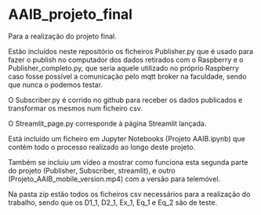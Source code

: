 # AAIB_projeto_final

Para a realização do projeto final.

Estão incluídos neste repositório os ficheiros Publisher.py que é usado para fazer o publish no computador dos dados retirados com o Raspberry e o Publisher_completo.py, que seria aquele utilizado no próprio Raspberry caso fosse possível a comunicação pelo mqtt broker na faculdade, sendo que nunca o podemos testar. 

O Subscriber.py é corrido no github para receber os dados publicados e transformar os mesmos num ficheiro csv.

O Streamlit_page.py corresponde à página Streamlit lançada.

Está incluído um ficheiro em Jupyter Notebooks (Projeto AAIB.ipynb) que contém todo o processo realizado ao longo deste projeto.

Também se incluiu um vídeo a mostrar como funciona esta segunda parte do projeto (Publisher, Subscriber, streamlit), e outro (Projeto_AAIB_mobile_version.mp4) com a versão para telemóvel.

Na pasta zip estão todos os ficheiros csv necessários para a realização do trabalho, sendo que os D1_1, D2_1, Ex_1, Eq_1 e Eq_2 são de teste.

